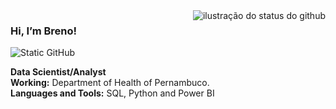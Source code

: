 <img align='right' src="https://github-readme-stats.vercel.app/api?username=brenocarvalhods&show_icons=true&title_color=783c00&text_color=af552e&icon_color=783c00&bg_color=f8efd4&cache_seconds=2300" alt="ilustração do status do github">

### Hi, I’m Breno!

<img src="https://img.shields.io/static/v1?label=Overview&message=Breno Carvalho&color=f8efd4&style=for-the-badge&logo=GitHub" alt="Static GitHub">

<p><strong>Data Scientist/Analyst</strong><br/><strong>Working:</strong> Department of Health of Pernambuco.<br/><strong>Languages and Tools:</strong> SQL, Python and Power BI </p>


